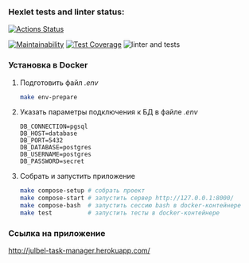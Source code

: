 ### Hexlet tests and linter status:
[![Actions Status](https://github.com/yulia633/php-project-lvl4/workflows/hexlet-check/badge.svg)](https://github.com/yulia633/php-project-lvl4/actions)


[![Maintainability](https://api.codeclimate.com/v1/badges/e8f6eafa501c2c3f3290/maintainability)](https://codeclimate.com/github/yulia633/php-project-lvl4/maintainability)
[![Test Coverage](https://api.codeclimate.com/v1/badges/e8f6eafa501c2c3f3290/test_coverage)](https://codeclimate.com/github/yulia633/php-project-lvl4/test_coverage)
![linter and tests](https://github.com/yulia633/php-project-lvl4/workflows/linter%20and%20tests/badge.svg)


### Установка в Docker

1. Подготовить файл *.env*

    ```sh
    make env-prepare
    ```

2. Указать параметры подключения к БД в файле *.env*

    ```dotenv
    DB_CONNECTION=pgsql
    DB_HOST=database
    DB_PORT=5432
    DB_DATABASE=postgres
    DB_USERNAME=postgres
    DB_PASSWORD=secret
    ```

3. Собрать и запустить приложение

    ```sh
    make compose-setup # собрать проект
    make compose-start # запустить сервер http://127.0.0.1:8000/
    make compose-bash  # запустить сессию bash в docker-контейнере
    make test          # запустить тесты в docker-контейнере
    ```

### Ссылка на приложение

http://julbel-task-manager.herokuapp.com/
